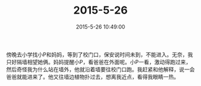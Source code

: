 ﻿---
title: "2015-5-26"
date: 2015-5-26 10:49:00
tags:
categories: 爸爸
---
傍晚去小学找小P和妈妈，等到了校门口，保安说时间未到，不能进入。无奈，我只好隔墙相望她俩。妈妈提醒小P，看爸爸在外面呢。小P一看，激动得跑过来，然后奇怪我为什么站在墙外，他就沿着墙要往校门口跑。我赶紧和他解释，说一会爸爸就能进来了。他又往墙边植物扑过去，想离我近点，看得我眼睛一热。